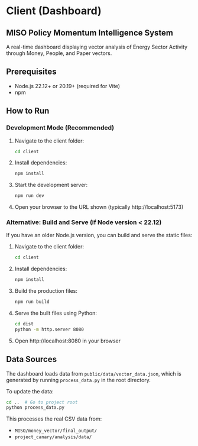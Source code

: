 # Client (Dashboard)

## MISO Policy Momentum Intelligence System

A real-time dashboard displaying vector analysis of Energy Sector Activity through Money, People, and Paper vectors.

## Prerequisites

- Node.js 22.12+ or 20.19+ (required for Vite)
- npm

## How to Run

### Development Mode (Recommended)

1. Navigate to the client folder:

   ```bash
   cd client
   ```

2. Install dependencies:

   ```bash
   npm install
   ```

3. Start the development server:

   ```bash
   npm run dev
   ```

4. Open your browser to the URL shown (typically http://localhost:5173)

### Alternative: Build and Serve (if Node version < 22.12)

If you have an older Node.js version, you can build and serve the static files:

1. Navigate to the client folder:

   ```bash
   cd client
   ```

2. Install dependencies:

   ```bash
   npm install
   ```

3. Build the production files:

   ```bash
   npm run build
   ```

4. Serve the built files using Python:

   ```bash
   cd dist
   python -m http.server 8080
   ```

5. Open http://localhost:8080 in your browser

## Data Sources

The dashboard loads data from `public/data/vector_data.json`, which is generated by running `process_data.py` in the root directory.

To update the data:

```bash
cd ..  # Go to project root
python process_data.py
```

This processes the real CSV data from:

- `MISO/money_vector/final_output/`
- `project_canary/analysis/data/`
